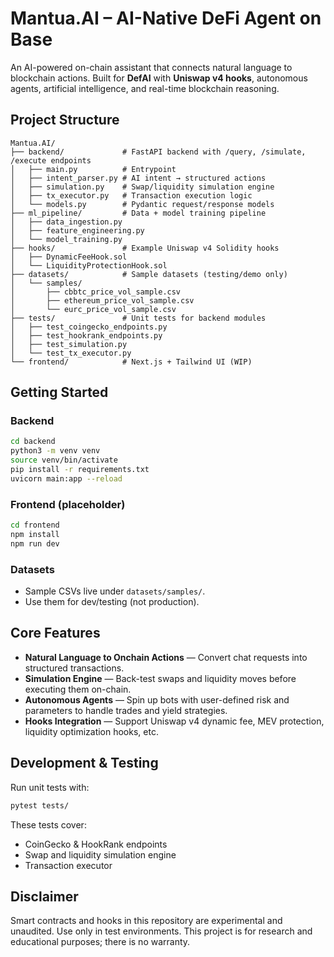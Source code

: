 # Mantua.AI – AI-Native DeFi Agent on Base

An AI-powered on-chain assistant that connects natural language to blockchain actions. Built for **DefAI** with **Uniswap v4 hooks**, autonomous agents, artificial intelligence, and real-time blockchain reasoning.

## Project Structure

```text
Mantua.AI/
├── backend/             # FastAPI backend with /query, /simulate, /execute endpoints
│   ├── main.py          # Entrypoint
│   ├── intent_parser.py # AI intent → structured actions
│   ├── simulation.py    # Swap/liquidity simulation engine
│   ├── tx_executor.py   # Transaction execution logic
│   └── models.py        # Pydantic request/response models
├── ml_pipeline/         # Data + model training pipeline
│   ├── data_ingestion.py
│   ├── feature_engineering.py
│   └── model_training.py
├── hooks/               # Example Uniswap v4 Solidity hooks
│   ├── DynamicFeeHook.sol
│   └── LiquidityProtectionHook.sol
├── datasets/            # Sample datasets (testing/demo only)
│   └── samples/
│       ├── cbbtc_price_vol_sample.csv
│       ├── ethereum_price_vol_sample.csv
│       └── eurc_price_vol_sample.csv
├── tests/               # Unit tests for backend modules
│   ├── test_coingecko_endpoints.py
│   ├── test_hookrank_endpoints.py
│   ├── test_simulation.py
│   └── test_tx_executor.py
└── frontend/            # Next.js + Tailwind UI (WIP)
```

## Getting Started

### Backend
```bash
cd backend
python3 -m venv venv
source venv/bin/activate
pip install -r requirements.txt
uvicorn main:app --reload
```

### Frontend (placeholder)
```bash
cd frontend
npm install
npm run dev
```

### Datasets
- Sample CSVs live under `datasets/samples/`.
- Use them for dev/testing (not production).

## Core Features

- **Natural Language to Onchain Actions** — Convert chat requests into structured transactions.
- **Simulation Engine** — Back-test swaps and liquidity moves before executing them on-chain.
- **Autonomous Agents** — Spin up bots with user-defined risk and parameters to handle trades and yield strategies.
- **Hooks Integration** — Support Uniswap v4 dynamic fee, MEV protection, liquidity optimization hooks, etc.

## Development & Testing

Run unit tests with:

```bash
pytest tests/
```

These tests cover:

- CoinGecko & HookRank endpoints
- Swap and liquidity simulation engine
- Transaction executor

## Disclaimer

Smart contracts and hooks in this repository are experimental and unaudited. Use only in test environments. This project is for research and educational purposes; there is no warranty.
